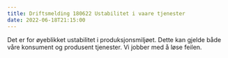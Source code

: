 ```yaml
---
title: Driftsmelding 180622 Ustabilitet i vaare tjenester
date: 2022-06-18T21:15:00
--- 
```

Det er for øyeblikket ustabilitet i produksjonsmiljøet. Dette kan gjelde både våre konsument og produsent tjenester. Vi jobber med å løse feilen.
